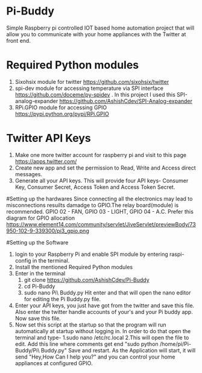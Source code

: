 # Pi-Buddy
Simple Raspberry pi controlled IOT based home automation project that will allow you to communicate with your home appliances with the Twitter at front end.

# Required Python modules
1. Sixohsix module for twitter https://github.com/sixohsix/twitter
2. spi-dev module for accessing temperature via SPI interface https://github.com/doceme/py-spidev .
    In this project I used this SPI-analog-expander https://github.com/AshishCdev/SPI-Analog-expander
3. RPi.GPIO module for accessing GPIO https://pypi.python.org/pypi/RPi.GPIO

# Twitter API Keys
1. Make one more twitter account for raspberry pi and visit to this page https://apps.twitter.com/ 
2. Create new app and set the permission to Read, Write and Access direct messages.
3. Generate all your API keys. This will provide four API keys- Consumer Key, Consumer Secret, 	Access Token and Access Token Secret.

#Setting up the hardwares
Since connecting all the electronics may lead to misconnections resuilts damadge to GPIO.The relay board(module) is recommended. GPIO 02 - FAN, GPIO 03 - LIGHT, GPIO 04 - A.C.
Prefer this diagram for GPIO allocation https://www.element14.com/community/servlet/JiveServlet/previewBody/73950-102-9-339300/pi3_gpio.png

#Setting up the Software
1. login to your Raspberry Pi and enable SPI module by entering raspi-config in the terminal.
2. Install the mentioned Required Python modules
3. Enter in the terminal 
    1. git clone https://github.com/AshishCdev/Pi-Buddy
    2. cd Pi-Buddy
    3. sudo nano Pi\ Buddy.py 
    Hit enter and that will open the nano editor for editing the Pi Buddy.py file.
4. Enter your API keys, you just have got from the twitter and save this file. Also enter the twitter handle accounts of        your's and your Pi buddy app. Now save this file.
5. Now set this script at the startup so that the program will run automatically at startup without logging in. In order to do that open the terminal and type-
   1.sudo nano /etc/rc.local
   2.This will open the file to edit. Add this line where comments get end "sudo python /home/pi/Pi-Buddy/Pi\ Buddy.py"
 Save and restart. As the Application will start, it will send "Hey,How Can I help you?" and you can control your home appliances at configured GPIO.


